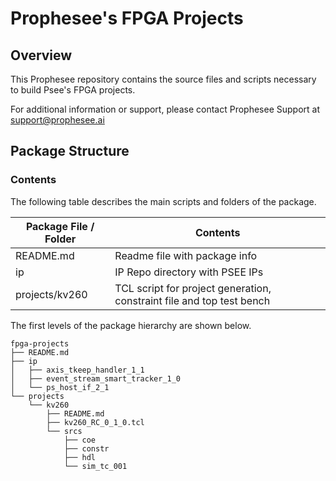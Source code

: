 **Prophesee's FPGA Projects**
==========================================

Overview
--------

This Prophesee repository contains the source files and scripts necessary to build Psee's FPGA projects.

For additional information or support, please contact Prophesee Support at [support@prophesee.ai](mailto:support@prophesee.ai)

Package Structure
-----------------

### Contents

The following table describes the main scripts and folders of the package.

| Package File / Folder                   | Contents                                                                    |
| --------------------------------------- | --------------------------------------------------------------------------- |
| README.md                               | Readme file with package info                                               |
| ip                                      | IP Repo directory with PSEE IPs                                             |
| projects/kv260                          | TCL script for project generation, constraint file and top test bench       |


The first levels of the package hierarchy are shown below.

```
fpga-projects
├── README.md
├── ip
│   ├── axis_tkeep_handler_1_1
│   ├── event_stream_smart_tracker_1_0
│   └── ps_host_if_2_1
└── projects
    └── kv260
        ├── README.md
        ├── kv260_RC_0_1_0.tcl
        └── srcs
            ├── coe
            ├── constr
            ├── hdl
            └── sim_tc_001
```
